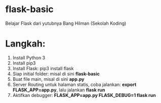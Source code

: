 # flask-basic

Belajar Flask dari yutubnya Bang Hilman (Sekolah Koding)

<h1>Langkah:</h1>

<ol>
    <li>Install Python 3</li>
    <li>Install pip3</li>
    <li>Install Flask: pip3 install flask</li>
    <li>Siap initial folder: misal di sini <strong>flask-basic</strong></li>
    <li>Buat file main, misal di sini <strong>app.py</strong></li>
    <li>Server Routing untuk halaman statis, coba jalankan: <strong>export FLASK_APP=app.py</strong>, lalu jalankan <strong>flask run</strong></li>
    <li>Aktifkan debugger: <strong> FLASK_APP=app.py FLASK_DEBUG=1 flask run </strong></li>
</ol>
